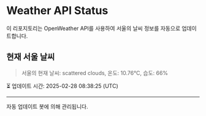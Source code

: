 
# Weather API Status

이 리포지토리는 OpenWeather API를 사용하여 서울의 날씨 정보를 자동으로 업데이트합니다.

## 현재 서울 날씨
> 서울의 현재 날씨: scattered clouds, 온도: 10.76°C, 습도: 66%

⏳ 업데이트 시간: 2025-02-28 08:38:25 (UTC)

---
자동 업데이트 봇에 의해 관리됩니다.
